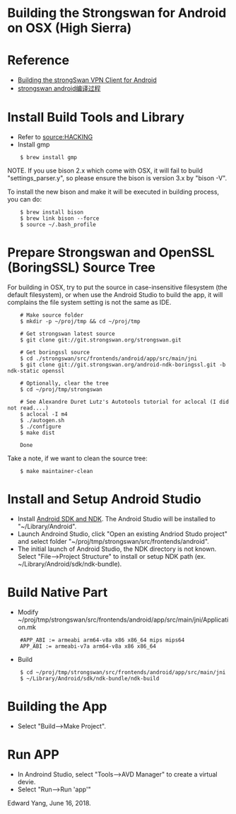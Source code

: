 # Building the Strongswan for Android on OSX (High Sierra)

# Reference

* [Building the strongSwan VPN Client for Android](https://wiki.strongswan.org/projects/strongswan/wiki/AndroidVPNClientBuild)
* [strongswan android编译过程](https://blog.csdn.net/lllkey/article/details/79993609)


# Install Build Tools and Library

* Refer to [source:HACKING](https://wiki.strongswan.org/projects/strongswan/repository/entry/HACKING)
* Install gmp
```
    $ brew install gmp
```

NOTE. If you use bison 2.x which come with OSX, it will fail to build "settings_parser.y", so please ensure the bison is version 3.x by "bison -V".

To install the new bison and make it will be executed in building process, 
you can do:

```
    $ brew install bison
    $ brew link bison --force
    $ source ~/.bash_profile
```

# Prepare Strongswan and OpenSSL (BoringSSL) Source Tree

For building in OSX, try to put the source in case-insensitive filesystem (the
default filesystem), or when use the Android Studio to build the app, it will
complains the file system setting is not the same as IDE.

```
    # Make source folder
    $ mkdir -p ~/proj/tmp && cd ~/proj/tmp

    # Get strongswan latest source
    $ git clone git://git.strongswan.org/strongswan.git

    # Get boringssl source 
    $ cd ./strongswan/src/frontends/android/app/src/main/jni
    $ git clone git://git.strongswan.org/android-ndk-boringssl.git -b ndk-static openssl

    # Optionally, clear the tree
    $ cd ~/proj/tmp/strongswan

    # See Alexandre Duret Lutz's Autotools tutorial for aclocal (I did not read....)
    $ aclocal -I m4
    $ ./autogen.sh
    $ ./configure
    $ make dist

    Done
```
Take a note, if we want to clean the source tree:
```
    $ make maintainer-clean
```

# Install and Setup Android Studio

* Install [Android SDK and NDK](https://developer.android.com/studio/).  The Android Studio will be installed to "~/Library/Android".
* Launch Androind Studio, click "Open an existing Andriod Studo project" and select folder "~/proj/tmp/strongswan/src/frontends/android".  
* The initial launch of Android Studio, the NDK directory is not known. Select "File-->Project Structure" to install or setup NDK path (ex. ~/Library/Android/sdk/ndk-bundle).

# Build Native Part

* Modify ~/proj/tmp/strongswan/src/frontends/android/app/src/main/jni/Application.mk
```
    #APP_ABI := armeabi arm64-v8a x86 x86_64 mips mips64
    APP_ABI := armeabi-v7a arm64-v8a x86 x86_64 
```
* Build
```
    $ cd ~/proj/tmp/strongswan/src/frontends/android/app/src/main/jni
    $ ~/Library/Android/sdk/ndk-bundle/ndk-build
```

# Building the App

* Select "Build-->Make Project".

# Run APP

* In Androind Studio, select "Tools-->AVD Manager" to create a virtual devie.
* Select "Run-->Run 'app'"


Edward Yang, June 16, 2018.







